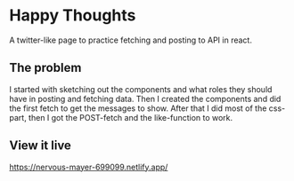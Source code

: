 # Happy Thoughts

A twitter-like page to practice fetching and posting to API in react.

## The problem

I started with sketching out the components and what roles they should have in posting and fetching data. Then I created the components and did the first fetch to get the messages to show.
After that I did most of the css-part, then I got the POST-fetch and the like-function to work.

## View it live

https://nervous-mayer-699099.netlify.app/
